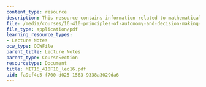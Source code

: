```yaml
---
content_type: resource
description: This resource contains information related to mathematical programming.
file: /media/courses/16-410-principles-of-autonomy-and-decision-making-fall-2010/fa9cf4c5f700d02515639338a3029da6_MIT16_410F10_lec16.pdf
file_type: application/pdf
learning_resource_types:
- Lecture Notes
ocw_type: OCWFile
parent_title: Lecture Notes
parent_type: CourseSection
resourcetype: Document
title: MIT16_410F10_lec16.pdf
uid: fa9cf4c5-f700-d025-1563-9338a3029da6
---
```

